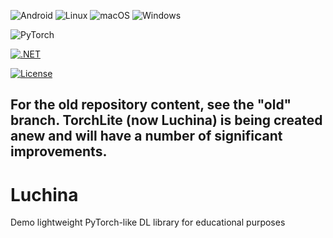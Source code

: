 ![Android](https://img.shields.io/badge/Android-3DDC84?style=for-the-badge&logo=android&logoColor=white) ![Linux](https://img.shields.io/badge/Linux-FCC624?style=for-the-badge&logo=linux&logoColor=black) ![macOS](https://img.shields.io/badge/mac%20os-000000?style=for-the-badge&logo=macos&logoColor=F0F0F0) ![Windows](https://img.shields.io/badge/Windows-0078D6?style=for-the-badge&logo=windows&logoColor=white)

![PyTorch](https://img.shields.io/badge/PyTorch-%23EE4C2C.svg?style=for-the-badge&logo=PyTorch&logoColor=white)

[![.NET](https://img.shields.io/badge/--512BD4?logo=.net&logoColor=ffffff)](https://dotnet.microsoft.com/)

[![License](https://img.shields.io/badge/License-Apache_2.0-blue.svg)](https://opensource.org/licenses/Apache-2.0)

## For the old repository content, see the "old" branch. TorchLite (now Luchina) is being created anew and will have a number of significant improvements.

# Luchina

Demo lightweight PyTorch-like DL library for educational purposes
